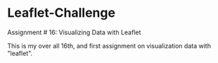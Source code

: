 # Leaflet-Challenge
Assignment # 16: Visualizing Data with Leaflet

This is my over all 16th, and first assignment on visualization data with "leaflet".
